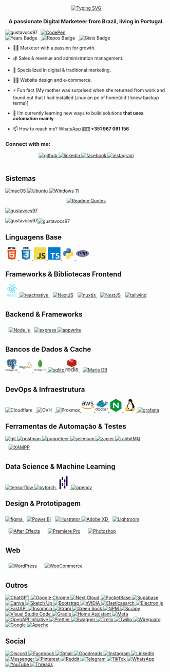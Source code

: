<div align="center">
  <a href="https://git.io/typing-svg">
    <img src="https://readme-typing-svg.demolab.com/?font=Fira+Code&pause=1000&color=1FF72F&width=435&lines=%3EHi+%F0%9F%91%8B%2C+I%27m+Gustavo" alt="Typing SVG" />
  </a>
</div>



<h3 align="center">A passionate Digital Marketeer from Brazil, living in Portugal.</h3>

<div align="left" style="display: flex; align-items: center;">
  <a style="margin-right: 10px;">
    <img src="https://komarev.com/ghpvc/?username=gustavocs97&label=Profile%20views&color=0e75b6&style=flat" alt="gustavocs97" />
  </a>
  <a href="https://codepen.io/gustavocs97/">
    <img src="https://img.shields.io/badge/Codepen-000000?style=for-the-badge&logo=codepen&logoColor=white" alt="CodePen" />
  </a>
</div>


<div align="left">
  <a href="https://tuamarca.com">
    <img src="https://badges.pufler.dev/years/gustavocs97" alt="Years Badge" style="display: inline-block; margin-right: 10px;" />
  </a>
  <a href="https://tuamarca.com">
    <img src="https://badges.pufler.dev/repos/gustavocs97" alt="Repos Badge" style="display: inline-block; margin-right: 10px;" />
  </a>
  <a href="https://tuamarca.com">
    <img src="https://badges.pufler.dev/gists/gustavocs97" alt="Gists Badge" style="display: inline-block;" />
  </a>

</div>


- 🙋‍♂️ Marketer with a passion for growth.

- 💰 Sales & revenue and administration management.

- 🎯 Specialized in digital & traditional marketing.

- 👨‍💻 Website design and e-commerce.

- ⚡ Fun fact [My mother was surprised when she returned from work and found out that I had installed Linux on pc of home(did´t know backup terms)]

- 🌱 I’m currently learning new ways to build solutions **that uses automation mainly**

- 📫 How to reach me? WhatsApp **🇵🇹 +351 967 091 156**

<h3 align="left">Connect with me:</h3>
<div align="center">
<a href="https://github.com/gustavocs97" target="_blank">
<img src=https://img.shields.io/badge/github-%2324292e.svg?&style=for-the-badge&logo=github&logoColor=white alt=github style="margin-bottom: 5px;" />
</a>
<a href="https://linkedin.com/in/gustavoccsilva" target="_blank">
<img src=https://img.shields.io/badge/linkedin-%231E77B5.svg?&style=for-the-badge&logo=linkedin&logoColor=white alt=linkedin style="margin-bottom: 5px;" />
</a>
<a href="https://www.facebook.com/gustavoccsilva" target="_blank">
<img src=https://img.shields.io/badge/facebook-%232E87FB.svg?&style=for-the-badge&logo=facebook&logoColor=white alt=facebook style="margin-bottom: 5px;" />
</a>
<a href="https://instagram.com/gus.tavocs" target="_blank">
<img src=https://img.shields.io/badge/instagram-%23000000.svg?&style=for-the-badge&logo=instagram&logoColor=white alt=instagram style="margin-bottom: 5px;" />
</a>  
</div>  
  

<br/>  




  <!-- Sistemas-section -->

<div class="Sistemas-section">
  <h2>Sistemas</h2>
  
  <p align="left">

  <a href="https://www.apple.com/macos">
    <img src="https://img.shields.io/badge/mac%20os-000000?style=for-the-badge&logo=macos&logoColor=F0F0F0" alt="macOS" />
  </a>
  <a href="https://ubuntu.com/">
    <img src="https://img.shields.io/badge/Ubuntu-E95420?style=for-the-badge&logo=ubuntu&logoColor=white" alt="Ubuntu" />
  </a>
  <a href="https://www.microsoft.com/windows/windows-11">
    <img src="https://img.shields.io/badge/Windows%2011-%230079d5.svg?style=for-the-badge&logo=Windows%2011&logoColor=white" alt="Windows 11" />
  </a>

    
  </p>
</div>


<p align="center">
    <a href="https://github.com/piyushsuthar/github-readme-quotes">
        <img src="https://quotes-github-readme.vercel.app/api?type=horizontal&theme=dark&quote=%E2%80%9CA%20programmer%20is%20someone%20who%20solves%20problems%20you%20don%E2%80%99t%20understand%20in%20ways%20you%20don%E2%80%99t%20comprehend.%E2%80%9D&author=Anonymous" alt="Readme Quotes" />
    </a>
</p>


<p align="left"> <a href="https://github.com/ryo-ma/github-profile-trophy"><img src="https://github-profile-trophy.vercel.app/?username=gustavocs97" alt="gustavocs97" /></a> </p>



<p><img align="left" src="https://github-readme-stats.vercel.app/api/top-langs?username=gustavocs97&show_icons=true&locale=en&layout=compact" alt="gustavocs97" /></p>


<p><img align="center" src="https://github-readme-streak-stats.herokuapp.com/?user=gustavocs97&" alt="gustavocs97" /></p>




<div class="container">
  <!-- Linguagens Base -->
  <div class="tech-section">
    <h2>Linguagens Base</h2>
    <div class="tech-grid">
      <a href="https://www.w3.org/html/" class="tech-item" title="HTML5">
        <img src="https://raw.githubusercontent.com/devicons/devicon/master/icons/html5/html5-original-wordmark.svg" alt="html5" width="40" height="40"/>
      </a>
      <a href="https://www.w3schools.com/css/" class="tech-item" title="CSS3">
        <img src="https://raw.githubusercontent.com/devicons/devicon/master/icons/css3/css3-original-wordmark.svg" alt="css3" width="40" height="40"/>
      </a>
      <a href="https://developer.mozilla.org/en-US/docs/Web/JavaScript" class="tech-item" title="JavaScript">
        <img src="https://raw.githubusercontent.com/devicons/devicon/master/icons/javascript/javascript-original.svg" alt="javascript" width="40" height="40"/>
      </a>
      <a href="https://www.typescriptlang.org/" class="tech-item" title="TypeScript">
        <img src="https://raw.githubusercontent.com/devicons/devicon/master/icons/typescript/typescript-original.svg" alt="typescript" width="40" height="40"/>
      </a>
      <a href="https://www.python.org" class="tech-item" title="Python">
        <img src="https://raw.githubusercontent.com/devicons/devicon/master/icons/python/python-original.svg" alt="python" width="40" height="40"/>
      </a>
      <a href="https://www.php.net" class="tech-item" title="PHP">
        <img src="https://raw.githubusercontent.com/devicons/devicon/master/icons/php/php-original.svg" alt="php" width="40" height="40"/>
      </a>
    </div>
  </div>

  <!-- Frameworks & Bibliotecas Frontend -->
  <div class="tech-section">
    <h2>Frameworks & Bibliotecas Frontend</h2>
    <div class="tech-grid">
      <a href="https://reactjs.org/" class="tech-item" title="React">
        <img src="https://raw.githubusercontent.com/devicons/devicon/master/icons/react/react-original-wordmark.svg" alt="react" width="40" height="40"/>
      </a>
      <a href="https://reactnative.dev/" class="tech-item" title="React Native">
        <img src="https://reactnative.dev/img/header_logo.svg" alt="reactnative" width="40" height="40"/>
      </a>
      <a href="https://nextjs.org/" target="_blank"><img style="margin: 10px" src="https://profilinator.rishav.dev/skills-assets/nextjs.png" alt="NextJS" height="40" /></a>  
      <a href="https://nuxtjs.org/" class="tech-item" title="Nuxt.js">
        <img src="https://www.vectorlogo.zone/logos/nuxtjs/nuxtjs-icon.svg" alt="nuxtjs" width="40" height="40"/>
      </a>
      <a href="https://nestjs.com/" target="_blank"><img style="margin: 10px" src="https://profilinator.rishav.dev/skills-assets/nestjs.svg" alt="NestJS" height="40" /></a>        
      <a href="https://tailwindcss.com/" class="tech-item" title="Tailwind CSS">
        <img src="https://www.vectorlogo.zone/logos/tailwindcss/tailwindcss-icon.svg" alt="tailwind" width="40" height="40"/>
      </a>
    </div>
  </div>

  <!-- Backend & Frameworks -->
  <div class="tech-section">
    <h2>Backend & Frameworks</h2>
    <div class="tech-grid">
      <a href="https://nodejs.org/" target="_blank"><img style="margin: 10px" src="https://profilinator.rishav.dev/skills-assets/nodejs-original-wordmark.svg" alt="Node.js" height="40" /></a>  
      <a href="https://expressjs.com" class="tech-item" title="Express.js">
        <img src="https://raw.githubusercontent.com/openjs-foundation/artwork/ac43961d1157f973c54f210cf5e0c9c45e3d3f10/projects/express/express-hex-sticker.svg" alt="express" width="40" height="40"/>
      </a>
      <a href="https://appwrite.io" class="tech-item" title="Appwrite">
        <img src="https://www.vectorlogo.zone/logos/appwriteio/appwriteio-icon.svg" alt="appwrite" width="40" height="40"/>
      </a>
    </div>
  </div>

  <!-- Bancos de Dados & Cache -->
  <div class="tech-section">
    <h2>Bancos de Dados & Cache</h2>
    <div class="tech-grid">
      <a href="https://www.postgresql.org" class="tech-item" title="PostgreSQL">
        <img src="https://raw.githubusercontent.com/devicons/devicon/master/icons/postgresql/postgresql-original-wordmark.svg" alt="postgresql" width="40" height="40"/>
      </a>
      <a href="https://www.mysql.com/" class="tech-item" title="MySQL">
        <img src="https://raw.githubusercontent.com/devicons/devicon/master/icons/mysql/mysql-original-wordmark.svg" alt="mysql" width="40" height="40"/>
      </a>
      <a href="https://www.mongodb.com/" class="tech-item" title="MongoDB">
        <img src="https://raw.githubusercontent.com/devicons/devicon/master/icons/mongodb/mongodb-original-wordmark.svg" alt="mongodb" width="40" height="40"/>
      </a>
      <a href="https://www.sqlite.org/" class="tech-item" title="SQLite">
        <img src="https://www.vectorlogo.zone/logos/sqlite/sqlite-icon.svg" alt="sqlite" width="40" height="40"/>
      </a>
      <a href="https://redis.io" class="tech-item" title="Redis">
        <img src="https://raw.githubusercontent.com/devicons/devicon/master/icons/redis/redis-original-wordmark.svg" alt="redis" width="40" height="40"/>
      </a>
      <a href="https://mariadb.org/" target="_blank"><img style="margin: 10px" src="https://profilinator.rishav.dev/skills-assets/mariadb.png" alt="Maria DB" height="40" /></a>  
    </div>
  </div>

  <!-- DevOps & Infraestrutura -->
  <div class="tech-section">
    <h2>DevOps & Infraestrutura</h2>
    <div class="tech-grid">
      <a href="https://www.cloudflare.com">
        <img src="https://img.shields.io/badge/Cloudflare-F38020?style=for-the-badge&logo=Cloudflare&logoColor=white" alt="Cloudflare" style="display: inline-block; margin-right: 10px;" />
      </a>
      <a href="https://www.ovh.com">
        <img src="https://img.shields.io/badge/ovh-%23123F6D.svg?style=for-the-badge&logo=ovh&logoColor=#123F6D" alt="OVH" style="display: inline-block; margin-right: 10px;" />
      </a>
      <a href="https://www.proxmox.com">
        <img src="https://img.shields.io/badge/proxmox-proxmox?style=for-the-badge&logo=proxmox&logoColor=%23E57000&labelColor=%232b2a33&color=%232b2a33" alt="Proxmox" style="display: inline-block;" />
      </a>      
      <a href="https://aws.amazon.com" class="tech-item" title="AWS">
        <img src="https://raw.githubusercontent.com/devicons/devicon/master/icons/amazonwebservices/amazonwebservices-original-wordmark.svg" alt="aws" width="40" height="40"/>
      </a>
      <a href="https://www.docker.com/" class="tech-item" title="Docker">
        <img src="https://raw.githubusercontent.com/devicons/devicon/master/icons/docker/docker-original-wordmark.svg" alt="docker" width="40" height="40"/>
      </a>
      <a href="https://www.nginx.com" class="tech-item" title="Nginx">
        <img src="https://raw.githubusercontent.com/devicons/devicon/master/icons/nginx/nginx-original.svg" alt="nginx" width="40" height="40"/>
      </a>
      <a href="https://www.linux.org/" class="tech-item" title="Linux">
        <img src="https://raw.githubusercontent.com/devicons/devicon/master/icons/linux/linux-original.svg" alt="linux" width="40" height="40"/>
      </a>
      <a href="https://grafana.com" class="tech-item" title="Grafana">
        <img src="https://www.vectorlogo.zone/logos/grafana/grafana-icon.svg" alt="grafana" width="40" height="40"/>
      </a>
    </div>
  </div>

  <!-- Ferramentas de Automação & Testes -->
  <div class="tech-section">
    <h2>Ferramentas de Automação & Testes</h2>
    <div class="tech-grid">
      <a href="https://git-scm.com/" class="tech-item" title="Git">
        <img src="https://www.vectorlogo.zone/logos/git-scm/git-scm-icon.svg" alt="git" width="40" height="40"/>
      </a>
      <a href="https://www.postman.com" class="tech-item" title="Postman">
        <img src="https://www.vectorlogo.zone/logos/getpostman/getpostman-icon.svg" alt="postman" width="40" height="40"/>
      </a>
      <a href="https://github.com/puppeteer/puppeteer" class="tech-item" title="Puppeteer">
        <img src="https://www.vectorlogo.zone/logos/pptrdev/pptrdev-official.svg" alt="puppeteer" width="40" height="40"/>
      </a>
      <a href="https://www.selenium.dev" class="tech-item" title="Selenium">
        <img src="https://raw.githubusercontent.com/detain/svg-logos/780f25886640cef088af994181646db2f6b1a3f8/svg/selenium-logo.svg" alt="selenium" width="40" height="40"/>
      </a>
      <a href="https://zapier.com" class="tech-item" title="Zapier">
        <img src="https://www.vectorlogo.zone/logos/zapier/zapier-icon.svg" alt="zapier" width="40" height="40"/>
      </a>
      <a href="https://www.rabbitmq.com" class="tech-item" title="RabbitMQ">
        <img src="https://www.vectorlogo.zone/logos/rabbitmq/rabbitmq-icon.svg" alt="rabbitMQ" width="40" height="40"/>
      </a>
      <a href="https://www.apachefriends.org/" target="_blank"><img style="margin: 10px" src="https://profilinator.rishav.dev/skills-assets/xampp.png" alt="XAMPP" height="40" /></a>        
    </div>
  </div>

  <!-- Data Science & Machine Learning -->
  <div class="tech-section">
    <h2>Data Science & Machine Learning</h2>
    <div class="tech-grid">
      <a href="https://www.tensorflow.org" class="tech-item" title="TensorFlow">
        <img src="https://www.vectorlogo.zone/logos/tensorflow/tensorflow-icon.svg" alt="tensorflow" width="40" height="40"/>
      </a>
      <a href="https://pytorch.org/" class="tech-item" title="PyTorch">
        <img src="https://www.vectorlogo.zone/logos/pytorch/pytorch-icon.svg" alt="pytorch" width="40" height="40"/>
      </a>
      <a href="https://pandas.pydata.org/" class="tech-item" title="Pandas">
        <img src="https://raw.githubusercontent.com/devicons/devicon/2ae2a900d2f041da66e950e4d48052658d850630/icons/pandas/pandas-original.svg" alt="pandas" width="40" height="40"/>
      </a>
      <a href="https://opencv.org/" class="tech-item" title="OpenCV">
        <img src="https://www.vectorlogo.zone/logos/opencv/opencv-icon.svg" alt="opencv" width="40" height="40"/>
      </a>
    </div>
  </div>

  <!-- Design & Prototipagem -->
  <div class="tech-section">
    <h2>Design & Prototipagem</h2>
    <div class="tech-grid">
      <a href="https://www.figma.com/" class="tech-item" title="Figma">
        <img src="https://www.vectorlogo.zone/logos/figma/figma-icon.svg" alt="figma" width="40" height="40"/>
      </a>
      <a href="https://powerbi.microsoft.com/en-us/" target="_blank"><img style="margin: 10px" src="https://profilinator.rishav.dev/skills-assets/powerbi.png" alt="Power Bi" height="40" /></a>  
      <a href="https://www.adobe.com/in/products/illustrator.html" class="tech-item" title="Adobe Illustrator">
        <img src="https://www.vectorlogo.zone/logos/adobe_illustrator/adobe_illustrator-icon.svg" alt="illustrator" width="40" height="40"/>
      </a>
      <a href="https://www.adobe.com/in/products/xd.html" class="tech-item" title="Adobe XD">
        <img src="https://profilinator.rishav.dev/skills-assets/adobexd.png" alt="Adobe XD" width="40" height="40" />
      </a> 
      <a href="https://www.adobe.com/products/photoshop-lightroom.html" target="_blank"><img style="margin: 10px" src="https://profilinator.rishav.dev/skills-assets/lightroom.png" alt="Lightroom" height="40" /></a>  
      <a href="https://www.adobe.com/in/products/aftereffects.html" target="_blank"><img style="margin: 10px" src="https://profilinator.rishav.dev/skills-assets/aftereffects.png" alt="After Effects" height="40" /></a>  
      <a href="https://www.adobe.com/in/products/premiere.html" target="_blank"><img style="margin: 10px" src="https://profilinator.rishav.dev/skills-assets/adobepremierepro.png" alt="Premiere Pro" height="40" /></a>  
      <a href="https://www.adobe.com/in/products/photoshop.html" target="_blank"><img style="margin: 10px" src="https://profilinator.rishav.dev/skills-assets/photoshop-plain.svg" alt="Photoshop" height="40" /></a>        
    </div>
  </div>

  <!-- web -->
  <div class="tech-section">
    <h2>Web</h2>
    <div class="tech-grid">
          <a href="https://wordpress.com/" target="_blank"><img style="margin: 10px" src="https://profilinator.rishav.dev/skills-assets/wordpress.png" alt="WordPress" height="40" /></a>  
          <a href="https://woocommerce.com/" target="_blank"><img style="margin: 10px" src="https://profilinator.rishav.dev/skills-assets/woocommerce.png" alt="WooCommerce" height="40" /></a>
    </div>
  </div>
</div>




  <!-- badges-section -->

<div class="badges-section">
  <h2>Outros</h2>
  
  <p align="left">
    <a href="https://img.shields.io/badge/chatGPT-74aa9c?style=for-the-badge&logo=openai&logoColor=white">
      <img src="https://img.shields.io/badge/chatGPT-74aa9c?style=for-the-badge&logo=openai&logoColor=white" alt="ChatGPT" />
    </a>
    <a href="https://www.google.com/chrome">
      <img src="https://img.shields.io/badge/Google%20Chrome-4285F4?style=for-the-badge&logo=GoogleChrome&logoColor=white" alt="Google Chrome" />
    </a>
    <a href="https://nextcloud.com/">
      <img src="https://img.shields.io/badge/Next%20Cloud-0B94DE?style=for-the-badge&logo=nextcloud&logoColor=white" alt="Next Cloud" />
    </a>
    <a href="https://pocketbase.io/">
      <img src="https://img.shields.io/badge/pocketbase-%23b8dbe4.svg?style=for-the-badge&logo=Pocketbase&logoColor=black" alt="PocketBase" />
    </a>
    <a href="https://supabase.io/">
      <img src="https://img.shields.io/badge/Supabase-3ECF8E?style=for-the-badge&logo=supabase&logoColor=white" alt="Supabase" />
    </a>
    <a href="https://www.canva.com/">
      <img src="https://img.shields.io/badge/Canva-%2300C4CC.svg?style=for-the-badge&logo=Canva&logoColor=white" alt="Canva" />
    </a>
    <a href="https://www.sketchup.com/">
      <img src="https://img.shields.io/badge/SketchUp-005F9E?style=for-the-badge&logo=sketchup&logoColor=white" alt="Sketch Up" />
    </a>
    <a href="https://getbootstrap.com/">
      <img src="https://img.shields.io/badge/bootstrap-%238511FA.svg?style=for-the-badge&logo=bootstrap&logoColor=white" alt="Bootstrap" />
    </a>
    <a href="https://developer.nvidia.com/cuda-zone">
      <img src="https://img.shields.io/badge/cuda-000000.svg?style=for-the-badge&logo=nVIDIA&logoColor=green" alt="nVIDIA" />
    </a>
    <a href="https://www.elastic.co/elasticsearch/">
      <img src="https://img.shields.io/badge/elasticsearch-%230377CC.svg?style=for-the-badge&logo=elasticsearch&logoColor=white" alt="Elasticsearch" />
    </a>
    <a href="https://www.electronjs.org/">
      <img src="https://img.shields.io/badge/Electron-191970?style=for-the-badge&logo=Electron&logoColor=white" alt="Electron.js" />
    </a>
    <a href="https://fastapi.tiangolo.com/">
      <img src="https://img.shields.io/badge/FastAPI-005571?style=for-the-badge&logo=fastapi" alt="FastAPI" />
    </a>
    <a href="https://insomnia.rest/">
      <img src="https://img.shields.io/badge/Insomnia-black?style=for-the-badge&logo=insomnia&logoColor=5849BE" alt="Insomnia" />
    </a>
    <a href="https://strapi.io/">
      <img src="https://img.shields.io/badge/strapi-%232E7EEA.svg?style=for-the-badge&logo=strapi&logoColor=white" alt="Strapi" />
    </a>
    <a href="https://greensock.com/">
      <img src="https://img.shields.io/badge/green%20sock-88CE02?style=for-the-badge&logo=greensock&logoColor=white" alt="Green Sock" />
    </a>
    <a href="https://www.npmjs.com/">
      <img src="https://img.shields.io/badge/NPM-%23CB3837.svg?style=for-the-badge&logo=npm&logoColor=white" alt="NPM" />
    </a>
    <a href="https://scrapy.org/">
      <img src="https://img.shields.io/badge/scrapy-%2360a839.svg?style=for-the-badge&logo=scrapy&logoColor=d1d2d3" alt="Scrapy" />
    </a>
    <a href="https://code.visualstudio.com">
      <img src="https://img.shields.io/badge/Visual%20Studio%20Code-0078d7.svg?style=for-the-badge&logo=visual-studio-code&logoColor=white" alt="Visual Studio Code" />
    </a>
    <a href="https://gradle.org/">
      <img src="https://img.shields.io/badge/Gradle-02303A.svg?style=for-the-badge&logo=Gradle&logoColor=white" alt="Gradle" />
    </a>
    <a href="https://www.home-assistant.io/">
      <img src="https://img.shields.io/badge/home%20assistant-%2341BDF5.svg?style=for-the-badge&logo=home-assistant&logoColor=white" alt="Home Assistant" />
    </a>
    <a href="https://about.fb.com/">
      <img src="https://img.shields.io/badge/Meta-%230467DF.svg?style=for-the-badge&logo=Meta&logoColor=white" alt="Meta" />
    </a>
    <a href="https://www.openapis.org/">
      <img src="https://img.shields.io/badge/openapiinitiative-%23000000.svg?style=for-the-badge&logo=openapiinitiative&logoColor=white" alt="OpenAPI Initiative" />
    </a>
    <a href="https://prettier.io/">
      <img src="https://img.shields.io/badge/prettier-%23F7B93E.svg?style=for-the-badge&logo=prettier&logoColor=black" alt="Prettier" />
    </a>
    <a href="https://swagger.io/">
      <img src="https://img.shields.io/badge/-Swagger-%23Clojure?style=for-the-badge&logo=swagger&logoColor=white" alt="Swagger" />
    </a>
    <a href="https://trello.com/">
      <img src="https://img.shields.io/badge/Trello-%23026AA7.svg?style=for-the-badge&logo=Trello&logoColor=white" alt="Trello" />
    </a>
    <a href="https://www.twilio.com/">
      <img src="https://img.shields.io/badge/Twilio-F22F46?style=for-the-badge&logo=Twilio&logoColor=white" alt="Twilio" />
    </a>
    <a href="https://www.wireguard.com/">
      <img src="https://img.shields.io/badge/wireguard-%2388171A.svg?style=for-the-badge&logo=wireguard&logoColor=white" alt="Wireguard" />
    </a>
    <a href="https://about.google/">
      <img src="https://img.shields.io/badge/google-4285F4?style=for-the-badge&logo=google&logoColor=white" alt="Google" />
    </a>
    <a href="https://httpd.apache.org/">
      <img src="https://img.shields.io/badge/apache-%23D42029.svg?style=for-the-badge&logo=apache&logoColor=white" alt="Apache" />
    </a>



    
  </p>
</div>




  <!-- badges-section -->

<div class="Social-section">
  <h2>Social</h2>
  
  <p align="left">

<a href="https://discord.com/">
  <img src="https://img.shields.io/badge/Discord-%235865F2.svg?style=for-the-badge&logo=discord&logoColor=white" alt="Discord" />
</a>
<a href="https://www.facebook.com/">
  <img src="https://img.shields.io/badge/Facebook-%231877F2.svg?style=for-the-badge&logo=Facebook&logoColor=white" alt="Facebook" />
</a>
<a href="https://mail.google.com/">
  <img src="https://img.shields.io/badge/Gmail-D14836?style=for-the-badge&logo=gmail&logoColor=white" alt="Gmail" />
</a>
<a href="https://www.goodreads.com/">
  <img src="https://img.shields.io/badge/Goodreads-F3F1EA?style=for-the-badge&logo=goodreads&logoColor=372213" alt="Goodreads" />
</a>
<a href="https://www.instagram.com/">
  <img src="https://img.shields.io/badge/Instagram-%23E4405F.svg?style=for-the-badge&logo=Instagram&logoColor=white" alt="Instagram" />
</a>
<a href="https://www.linkedin.com/">
  <img src="https://img.shields.io/badge/linkedin-%230077B5.svg?style=for-the-badge&logo=linkedin&logoColor=white" alt="LinkedIn" />
</a>
<a href="https://www.messenger.com/">
  <img src="https://img.shields.io/badge/Messenger-00B2FF?style=for-the-badge&logo=messenger&logoColor=white" alt="Messenger" />
</a>
<a href="https://www.pinterest.com/">
  <img src="https://img.shields.io/badge/Pinterest-%23E60023.svg?style=for-the-badge&logo=Pinterest&logoColor=white" alt="Pinterest" />
</a>
<a href="https://www.reddit.com/">
  <img src="https://img.shields.io/badge/Reddit-FF4500?style=for-the-badge&logo=reddit&logoColor=white" alt="Reddit" />
</a>
<a href="https://telegram.org/">
  <img src="https://img.shields.io/badge/Telegram-2CA5E0?style=for-the-badge&logo=telegram&logoColor=white" alt="Telegram" />
</a>
<a href="https://www.tiktok.com/">
  <img src="https://img.shields.io/badge/TikTok-%23000000.svg?style=for-the-badge&logo=TikTok&logoColor=white" alt="TikTok" />
</a>
<a href="https://www.whatsapp.com/">
  <img src="https://img.shields.io/badge/WhatsApp-25D366?style=for-the-badge&logo=whatsapp&logoColor=white" alt="WhatsApp" />
</a>
<a href="https://www.youtube.com/">
  <img src="https://img.shields.io/badge/YouTube-%23FF0000.svg?style=for-the-badge&logo=YouTube&logoColor=white" alt="YouTube" />
</a>
<a href="https://www.threads.net/">
  <img src="https://img.shields.io/badge/Threads-000000?style=for-the-badge&logo=Threads&logoColor=white" alt="Threads" />
</a>




    
  </p>
</div>

